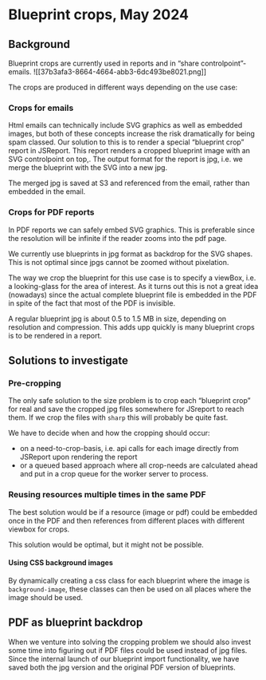 # Blueprint crops, May 2024
## Background
Blueprint crops are currently used in reports and in “share controlpoint”-emails.
![[37b3afa3-8664-4664-abb3-6dc493be8021.png]]

The crops are produced in different ways depending on the use case:
### Crops for emails
Html emails can technically include SVG graphics as well as embedded images, but both of these concepts increase the risk dramatically for being spam classed. Our solution to this is to render a special “blueprint crop” report in JSReport. This report renders a cropped blueprint image with an SVG controlpoint on top,. The output format for the report is jpg, i.e. we merge the blueprint with the SVG into a new jpg.

The merged jpg is saved at S3 and referenced from the email, rather than embedded in the email.

### Crops for PDF reports
In PDF reports we can safely embed SVG graphics. This is preferable since the resolution will be infinite if the reader zooms into the pdf page.

We currently use blueprints in jpg format as backdrop for the SVG shapes. This is not optimal since jpgs cannot be zoomed without pixelation.

The way we crop the blueprint for this use case is to specify a viewBox, i.e. a looking-glass for the area of interest. As it turns out this is not a great idea (nowadays) since the actual complete blueprint file is embedded in the PDF in spite of the fact that most of the PDF is invisible.

A regular blueprint jpg is about 0.5 to 1.5 MB in size, depending on resolution and compression. This adds upp quickly is many blueprint crops is to be rendered in a report.
## Solutions to investigate
### Pre-cropping
The only safe solution to the size problem is to crop each “blueprint crop” for real and save the cropped jpg files somewhere for JSreport to reach them. If we crop the files with `sharp` this will probably be quite fast.

We have to decide when and how the cropping should occur: 
- on a need-to-crop-basis, i.e. api calls for each image directly from JSReport upon rendering the report
- or a queued based approach where all crop-needs are calculated ahead and put in a crop queue for the worker server to process.
### Reusing resources multiple times in the same PDF
The best solution would be if a resource (image or pdf) could be embedded once in the PDF and then references from different places with different viewbox for crops.

This solution would be optimal, but it might not be possible.

#### Using CSS background images
By dynamically creating a css class for each blueprint where the image is `background-image`, these classes can then be used on all places where the image should be used.

## PDF as blueprint backdrop
When we venture into solving the cropping problem we should also invest some time into figuring out if PDF files could be used instead of jpg files. Since the internal launch of our blueprint import functionality, we have saved both the jpg version and the original PDF version of blueprints.